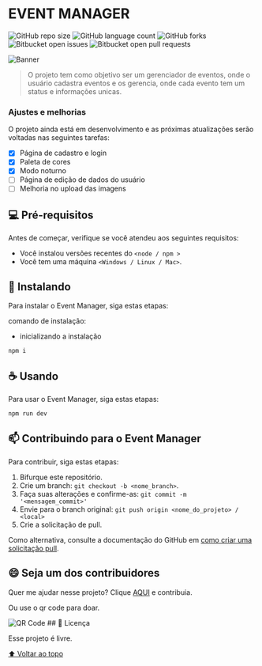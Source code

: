 # EVENT MANAGER

<!---Esses são exemplos. Veja https://shields.io para outras pessoas ou para personalizar este conjunto de escudos. Você pode querer incluir dependências, status do projeto e informações de licença aqui--->

![GitHub repo size](https://img.shields.io/github/repo-size/jonatafsa/events-manager?style=for-the-badge)
![GitHub language count](https://img.shields.io/github/languages/count/jonatafsa/events-manager?style=for-the-badge)
![GitHub forks](https://img.shields.io/github/forks/jonatafsa/events-manager?style=for-the-badge)
![Bitbucket open issues](https://img.shields.io/bitbucket/issues/jonatafsa/events-manager?style=for-the-badge)
![Bitbucket open pull requests](https://img.shields.io/bitbucket/pr-raw/jonatafsa/events-manager?style=for-the-badge)

<img src="https://lh3.googleusercontent.com/pw/AL9nZEU7-pZ_-nEG92lP2bqw52j4cm8BcAP5LHlxJgK3i9aN6ue5O41sbUBHAMFiNV9WIDkFvUfbvN9wHi8-0ps9db6FkMvgrd_p94LIw-Q1dzWo8kU36iixGXnLWimI1C_JZ3S8XN02_o9ravl2QgrNqUGqUw=w1571-h905-no?authuser=0" alt="Banner">

> O projeto tem como objetivo ser um gerenciador de eventos, onde o usuário cadastra eventos e os gerencia, onde cada evento tem um status e informações unicas.

### Ajustes e melhorias

O projeto ainda está em desenvolvimento e as próximas atualizações serão voltadas nas seguintes tarefas:

- [x] Página de cadastro e login
- [x] Paleta de cores
- [x] Modo noturno
- [ ] Página de edição de dados do usuário
- [ ] Melhoria no upload das imagens

## 💻 Pré-requisitos

Antes de começar, verifique se você atendeu aos seguintes requisitos:
<!---Estes são apenas requisitos de exemplo. Adicionar, duplicar ou remover conforme necessário--->
* Você instalou versões recentes do `<node / npm >`
* Você tem uma máquina `<Windows / Linux / Mac>`.

## 🚀 Instalando

Para instalar o Event Manager, siga estas etapas:

comando de instalação:

- inicializando a instalação
```
npm i
```

## ☕ Usando

Para usar o Event Manager, siga estas etapas:

```
npm run dev
```


## 📫 Contribuindo para o Event Manager
<!---Se o seu README for longo ou se você tiver algum processo ou etapas específicas que deseja que os contribuidores sigam, considere a criação de um arquivo CONTRIBUTING.md separado--->
Para contribuir, siga estas etapas:

1. Bifurque este repositório.
2. Crie um branch: `git checkout -b <nome_branch>`.
3. Faça suas alterações e confirme-as: `git commit -m '<mensagem_commit>'`
4. Envie para o branch original: `git push origin <nome_do_projeto> / <local>`
5. Crie a solicitação de pull.

Como alternativa, consulte a documentação do GitHub em [como criar uma solicitação pull](https://help.github.com/en/github/collaborating-with-issues-and-pull-requests/creating-a-pull-request).

<!---
## 🤝 Colaboradores

Agradecemos às seguintes pessoas que contribuíram para este projeto:

<table>
  <tr>
    <td align="center">
      <a href="#">
        <img src="https://avatars3.githubusercontent.com/u/31936044" width="100px;" alt="Foto do Iuri Silva no GitHub"/><br>
        <sub>
          <b>Iuri Silva</b>
        </sub>
      </a>
    </td>
    <td align="center">
      <a href="#">
        <img src="https://s2.glbimg.com/FUcw2usZfSTL6yCCGj3L3v3SpJ8=/smart/e.glbimg.com/og/ed/f/original/2019/04/25/zuckerberg_podcast.jpg" width="100px;" alt="Foto do Mark Zuckerberg"/><br>
        <sub>
          <b>Mark Zuckerberg</b>
        </sub>
      </a>
    </td>
    <td align="center">
      <a href="#">
        <img src="https://miro.medium.com/max/360/0*1SkS3mSorArvY9kS.jpg" width="100px;" alt="Foto do Steve Jobs"/><br>
        <sub>
          <b>Steve Jobs</b>
        </sub>
      </a>
    </td>
  </tr>
</table>
--->

## 😄 Seja um dos contribuidores<br>

Quer me ajudar nesse projeto? Clique [AQUI](https://www.paypal.com/donate/?business=MDWQ8JAC9R2Z4&no_recurring=0&item_name=Vamos+l%C3%A1%2C+doe+uma+x%C3%ADcara+de+caf%C3%A9+para+esse+desenvolvedor%21+&currency_code=BRL) e contribuia.

Ou use o qr code para doar.

<img src="https://lh3.googleusercontent.com/pw/AL9nZEV2YMEYWyE1XRZTO0hO1CGp2x4O5WM11aVwlWKgDlTTaiyGLx39E0T6DUpjPAs8q5rXWuUiBsuEk8imfbfiJYNsowJ6uZ0Mdd_lckOXUZSgugoJm8uf8Td85Bwsy5b9AprKRw4kxxaM3a-3184Ln6ikyA=s128-no?authuser=0" alt="QR Code">
## 📝 Licença

Esse projeto é livre.

[⬆ Voltar ao topo](#event-manager)<br>
